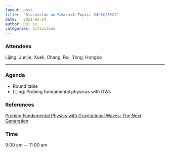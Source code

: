 ```yaml
---
layout: post
title:  "Discussion on Research Topics 24/02/2021"
date:   2021-02-24
author: Rui Xu
categories: activities
---
```



### Attendees

Lijing, Junjie, Xueli, Chang, Rui, Yong, Hongbo

---

### Agenda

- Round table
- Lijing: Probing fundamental physicas with GWs 


### References

[Probing Fundamental Physics with Gravitational Waves: The Next Generation](https://arxiv.org/abs/2010.09010v2)




### Time

9:00 am -- 11:00 am
